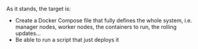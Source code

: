 As it stands, the target is:

 - Create a Docker Compose file that fully defines the whole system, i.e.
   manager nodes, worker nodes, the containers to run, the rolling updates...
 - Be able to run a script that just deploys it
